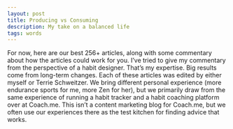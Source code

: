 ```yaml
---
layout: post
title: Producing vs Consuming
description: My take on a balanced life
tags: words
---
```


For now, here are our best 256+ articles, along with some commentary about how the articles could work for you.
I’ve tried to give my commentary from the perspective of a habit designer. That’s my expertise. Big results come from long-term changes.
Each of these articles was edited by either myself or Terrie Schweitzer. We bring different personal experience (more endurance sports for me, more Zen for her), but we primarily draw from the same experience of running a habit tracker and a habit coaching platform over at Coach.me. This isn’t a content marketing blog for Coach.me, but we often use our experiences there as the test kitchen for finding advice that works.